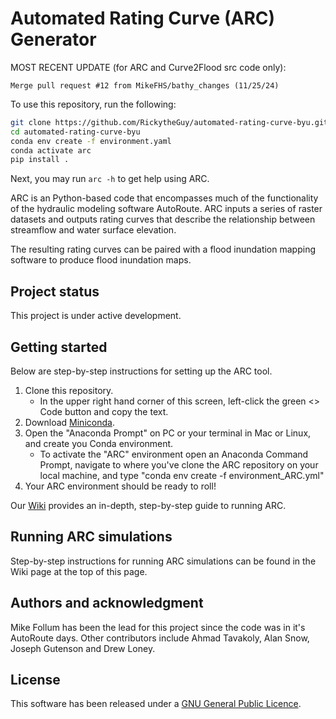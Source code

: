 # Automated Rating Curve (ARC) Generator

MOST RECENT UPDATE (for ARC and Curve2Flood src code only): 
```
Merge pull request #12 from MikeFHS/bathy_changes (11/25/24)
```

To use this repository, run the following:
```bash
git clone https://github.com/RickytheGuy/automated-rating-curve-byu.git
cd automated-rating-curve-byu
conda env create -f environment.yaml
conda activate arc
pip install .
```

Next, you may run `arc -h` to get help using ARC.

ARC is an Python-based code that encompasses much of the functionality of the hydraulic modeling software AutoRoute. ARC inputs a series of raster datasets and outputs rating curves that describe the relationship between streamflow and water surface elevation.

The resulting rating curves can be paired with a flood inundation mapping software to produce flood inundation maps.

## Project status
This project is under active development.

## Getting started
Below are step-by-step instructions for setting up the ARC tool.

1. Clone this repository.
   - In the upper right hand corner of this screen, left-click the green <> Code button and copy the text.
2. Download [Miniconda](https://docs.anaconda.com/miniconda/miniconda-install/).
3. Open the "Anaconda Prompt" on PC or your terminal in Mac or Linux, and create you Conda environment.
   - To activate the "ARC" environment open an Anaconda Command Prompt, navigate to where you've clone the ARC repository on your local machine, and type "conda env create -f environment_ARC.yml"
4. Your ARC environment should be ready to roll!

Our [Wiki](https://github.com/MikeFHS/automated-rating-curve/wiki) provides an in-depth, step-by-step guide to running ARC. 

## Running ARC simulations
Step-by-step instructions for running ARC simulations can be found in the Wiki page at the top of this page.

## Authors and acknowledgment
Mike Follum has been the lead for this project since the code was in it's AutoRoute days. Other contributors include Ahmad Tavakoly, Alan Snow, Joseph Gutenson and Drew Loney.

## License
This software has been released under a [GNU General Public Licence](https://github.com/MikeFHS/automated-rating-curve/blob/main/license.txt). 


